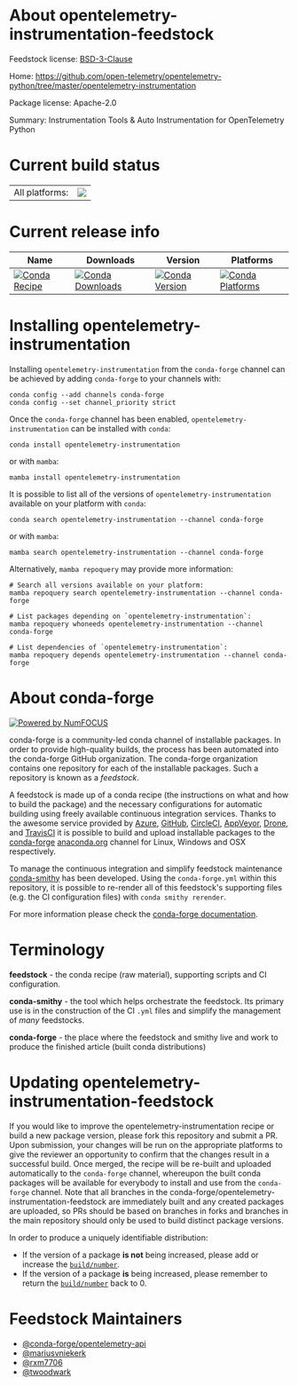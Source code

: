 About opentelemetry-instrumentation-feedstock
=============================================

Feedstock license: [BSD-3-Clause](https://github.com/conda-forge/opentelemetry-instrumentation-feedstock/blob/main/LICENSE.txt)

Home: https://github.com/open-telemetry/opentelemetry-python/tree/master/opentelemetry-instrumentation

Package license: Apache-2.0

Summary: Instrumentation Tools & Auto Instrumentation for OpenTelemetry Python

Current build status
====================


<table><tr><td>All platforms:</td>
    <td>
      <a href="https://dev.azure.com/conda-forge/feedstock-builds/_build/latest?definitionId=11898&branchName=main">
        <img src="https://dev.azure.com/conda-forge/feedstock-builds/_apis/build/status/opentelemetry-instrumentation-feedstock?branchName=main">
      </a>
    </td>
  </tr>
</table>

Current release info
====================

| Name | Downloads | Version | Platforms |
| --- | --- | --- | --- |
| [![Conda Recipe](https://img.shields.io/badge/recipe-opentelemetry--instrumentation-green.svg)](https://anaconda.org/conda-forge/opentelemetry-instrumentation) | [![Conda Downloads](https://img.shields.io/conda/dn/conda-forge/opentelemetry-instrumentation.svg)](https://anaconda.org/conda-forge/opentelemetry-instrumentation) | [![Conda Version](https://img.shields.io/conda/vn/conda-forge/opentelemetry-instrumentation.svg)](https://anaconda.org/conda-forge/opentelemetry-instrumentation) | [![Conda Platforms](https://img.shields.io/conda/pn/conda-forge/opentelemetry-instrumentation.svg)](https://anaconda.org/conda-forge/opentelemetry-instrumentation) |

Installing opentelemetry-instrumentation
========================================

Installing `opentelemetry-instrumentation` from the `conda-forge` channel can be achieved by adding `conda-forge` to your channels with:

```
conda config --add channels conda-forge
conda config --set channel_priority strict
```

Once the `conda-forge` channel has been enabled, `opentelemetry-instrumentation` can be installed with `conda`:

```
conda install opentelemetry-instrumentation
```

or with `mamba`:

```
mamba install opentelemetry-instrumentation
```

It is possible to list all of the versions of `opentelemetry-instrumentation` available on your platform with `conda`:

```
conda search opentelemetry-instrumentation --channel conda-forge
```

or with `mamba`:

```
mamba search opentelemetry-instrumentation --channel conda-forge
```

Alternatively, `mamba repoquery` may provide more information:

```
# Search all versions available on your platform:
mamba repoquery search opentelemetry-instrumentation --channel conda-forge

# List packages depending on `opentelemetry-instrumentation`:
mamba repoquery whoneeds opentelemetry-instrumentation --channel conda-forge

# List dependencies of `opentelemetry-instrumentation`:
mamba repoquery depends opentelemetry-instrumentation --channel conda-forge
```


About conda-forge
=================

[![Powered by
NumFOCUS](https://img.shields.io/badge/powered%20by-NumFOCUS-orange.svg?style=flat&colorA=E1523D&colorB=007D8A)](https://numfocus.org)

conda-forge is a community-led conda channel of installable packages.
In order to provide high-quality builds, the process has been automated into the
conda-forge GitHub organization. The conda-forge organization contains one repository
for each of the installable packages. Such a repository is known as a *feedstock*.

A feedstock is made up of a conda recipe (the instructions on what and how to build
the package) and the necessary configurations for automatic building using freely
available continuous integration services. Thanks to the awesome service provided by
[Azure](https://azure.microsoft.com/en-us/services/devops/), [GitHub](https://github.com/),
[CircleCI](https://circleci.com/), [AppVeyor](https://www.appveyor.com/),
[Drone](https://cloud.drone.io/welcome), and [TravisCI](https://travis-ci.com/)
it is possible to build and upload installable packages to the
[conda-forge](https://anaconda.org/conda-forge) [anaconda.org](https://anaconda.org/)
channel for Linux, Windows and OSX respectively.

To manage the continuous integration and simplify feedstock maintenance
[conda-smithy](https://github.com/conda-forge/conda-smithy) has been developed.
Using the ``conda-forge.yml`` within this repository, it is possible to re-render all of
this feedstock's supporting files (e.g. the CI configuration files) with ``conda smithy rerender``.

For more information please check the [conda-forge documentation](https://conda-forge.org/docs/).

Terminology
===========

**feedstock** - the conda recipe (raw material), supporting scripts and CI configuration.

**conda-smithy** - the tool which helps orchestrate the feedstock.
                   Its primary use is in the construction of the CI ``.yml`` files
                   and simplify the management of *many* feedstocks.

**conda-forge** - the place where the feedstock and smithy live and work to
                  produce the finished article (built conda distributions)


Updating opentelemetry-instrumentation-feedstock
================================================

If you would like to improve the opentelemetry-instrumentation recipe or build a new
package version, please fork this repository and submit a PR. Upon submission,
your changes will be run on the appropriate platforms to give the reviewer an
opportunity to confirm that the changes result in a successful build. Once
merged, the recipe will be re-built and uploaded automatically to the
`conda-forge` channel, whereupon the built conda packages will be available for
everybody to install and use from the `conda-forge` channel.
Note that all branches in the conda-forge/opentelemetry-instrumentation-feedstock are
immediately built and any created packages are uploaded, so PRs should be based
on branches in forks and branches in the main repository should only be used to
build distinct package versions.

In order to produce a uniquely identifiable distribution:
 * If the version of a package **is not** being increased, please add or increase
   the [``build/number``](https://docs.conda.io/projects/conda-build/en/latest/resources/define-metadata.html#build-number-and-string).
 * If the version of a package **is** being increased, please remember to return
   the [``build/number``](https://docs.conda.io/projects/conda-build/en/latest/resources/define-metadata.html#build-number-and-string)
   back to 0.

Feedstock Maintainers
=====================

* [@conda-forge/opentelemetry-api](https://github.com/orgs/conda-forge/teams/opentelemetry-api/)
* [@mariusvniekerk](https://github.com/mariusvniekerk/)
* [@rxm7706](https://github.com/rxm7706/)
* [@twoodwark](https://github.com/twoodwark/)


<!-- dummy commit to enable rerendering -->

